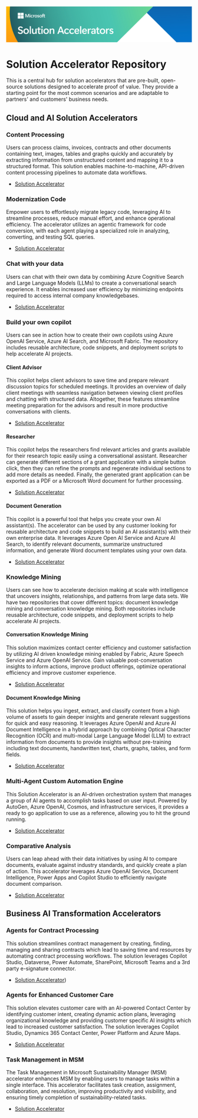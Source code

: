 ![Solution Accelerators](solution-accelerator-header.jpg "Solutiong Accelerators")
# Solution Accelerator Repository

This is a central hub for solution accelerators that are pre-built, open-source solutions designed to accelerate proof of value. They provide a starting point for the most common scenarios and are adaptable to partners' and customers' business needs. 

## Cloud and AI Solution Accelerators

### Content Processing
Users can process claims, invoices, contracts and other documents containing text, images, tables and graphs quickly and accurately by extracting information from unstructured content and mapping it to a structured format. This solution enables machine-to-machine, API-driven content processing pipelines to automate data workflows.

- [Solution Accelerator](https://github.com/microsoft/content-processing-solution-accelerator)

### Modernization Code
Empower users to effortlessly migrate legacy code, leveraging AI to streamline processes, reduce manual effort, and enhance operational efficiency. The accelerator utilizes an agentic framework for code conversion, with each agent playing a specialized role in analyzing, converting, and testing SQL queries.

- [Solution Accelerator](https://github.com/microsoft/Modernize-your-code-solution-accelerator)
  
### Chat with your data
Users can chat with their own data by combining Azure Cognitive Search and Large Language Models (LLMs) to create a conversational search experience. It enables increased user efficiency by minimizing endpoints required to access internal company knowledgebases.
- [Solution Accelerator](https://github.com/Azure-Samples/chat-with-your-data-solution-accelerator)

### Build your own copilot
Users can see in action how to create their own copilots using Azure OpenAI Service, Azure AI Search, and Microsoft Fabric. The repository includes reusable architecture, code snippets, and deployment scripts to help accelerate AI projects.

#### Client Advisor
This copilot helps client advisors to save time and prepare relevant discussion topics for scheduled meetings. It provides an overview of daily client meetings with seamless navigation between viewing client profiles and chatting with structured data. Altogether, these features streamline meeting preparation for the advisors and result in more productive conversations with clients.
- [Solution Accelerator](https://github.com/microsoft/Build-your-own-copilot-Solution-Accelerator?tab=readme-ov-file#client-advsior)
  
#### Researcher
This copilot helps the researchers find relevant articles and grants available for their research topic easily using a conversational assistant. Researcher can generate different sections of a grant application with a simple button click, then they can refine the prompts and regenerate individual sections to add more details as needed. Finally, the generated grant application can be exported as a PDF or a Microsoft Word document for further processing.
- [Solution Accelerator](https://github.com/microsoft/Build-your-own-copilot-Solution-Accelerator?tab=readme-ov-file#research-assistant)

#### Document Generation
This copilot is a powerful tool that helps you create your own AI assistant(s). The accelerator can be used by any customer looking for reusable architecture and code snippets to build an AI assistant(s) with their own enterprise data. It leverages Azure Open AI Service and Azure AI Search, to identify relevant documents, summarize unstructured information, and generate Word document templates using your own data.
- [Solution Accelerator](https://github.com/microsoft/Generic-Build-your-own-copilot-Solution-Accelerator)  

### Knowledge Mining
Users can see how to accelerate decision making at scale with intelligence that uncovers insights, relationships, and patterns from large data sets. We have two repositories that cover different topics: document knowledge mining and conversation knowledge mining. Both repositories include reusable architecture, code snippets, and deployment scripts to help accelerate AI projects.

#### Conversation Knowledge Mining
This solution maximizes contact center efficiency and customer satisfaction by utilizing AI driven knowledge mining enabled by Fabric, Azure Speech Service and Azure OpenAI Service. Gain valuable post-conversation insights to inform actions, improve product offerings, optimize operational efficiency and improve customer experience.
- [Solution Accelerator](https://github.com/microsoft/Customer-Service-Conversational-Insights-with-Azure-OpenAI-Services)  

#### Document Knowledge Mining
This solution helps you ingest, extract, and classify content from a high volume of assets to gain deeper insights and generate relevant suggestions for quick and easy reasoning. It leverages Azure OpenAI and Azure AI Document Intelligence in a hybrid approach by combining Optical Character Recognition (OCR) and multi-modal Large Language Model (LLM) to extract information from documents to provide insights without pre-training including text documents, handwritten text, charts, graphs, tables, and form fields.
- [Solution Accelerator](https://github.com/microsoft/Document-Knowledge-Mining-Solution-Accelerator)

### Multi-Agent Custom Automation Engine
This Solution Accelerator is an AI-driven orchestration system that manages a group of AI agents to accomplish tasks based on user input. Powered by AutoGen, Azure OpenAI, Cosmos, and infrastructure services, it provides a ready to go application to use as a reference, allowing you to hit the ground running.
- [Solution Accelerator](https://github.com/microsoft/Multi-Agent-Custom-Automation-Engine-Solution-Accelerator)

### Comparative Analysis
Users can leap ahead with their data initiatives by using AI to compare documents, evaluate against industry standards, and quickly create a plan of action. This accelerator leverages Azure OpenAI Service, Document Intelligence, Power Apps and Copilot Studio to efficiently navigate document comparison.
- [Solution Accelerator](https://github.com/microsoft/Comparative-Analysis-for-Sustainability-Solution-Accelerator/)

## Business AI Transformation Accelerators

### Agents for Contract Processing
This solution streamlines contract management by creating, finding, managing and sharing contracts which lead to saving time and resources by automating contract processing workflows. The solution leverages Copilot Studio, Dataverse, Power Automate, SharePoint, Microsoft Teams and a 3rd party e-signature connector.
- [Solution Accelerator](https://github.com/microsoft/Agent-for-Contract-Processing-Solution-Accelerator))

### Agents for Enhanced Customer Care
This solution elevates customer care with an AI-powered Contact Center by identifying customer intent, creating dynamic action plans, leveraging organizational knowledge and providing customer specific AI insights which lead to increased customer satisfaction. The solution leverages Copilot Studio, Dynamics 365 Contact Center, Power Platform and Azure Maps.
- [Solution Accelerator](https://github.com/microsoft/Agents-for-Enhanced-Customer-Care-Solution-Accelerator)
  
### Task Management in MSM
The Task Management in Microsoft Sustainability Manager (MSM) accelerator enhances MSM by enabling users to manage tasks within a single interface. This accelerator facilitates task creation, assignment, collaboration, and resolution, improving productivity and visibility, and ensuring timely completion of sustainability-related tasks.
- [Solution Accelerator](https://github.com/microsoft/Task-Management-in-Microsoft-Sustainability-Manager-Solution-Accelerator)
